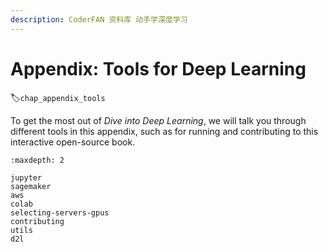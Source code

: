 ```yaml
---
description: CoderFAN 资料库 动手学深度学习
---
```


# Appendix: Tools for Deep Learning
:label:`chap_appendix_tools`


To get the most out of *Dive into Deep Learning*,
we will talk you through different tools 
in this appendix,
such as 
for running and contributing to this 
interactive open-source book.

```toc
:maxdepth: 2

jupyter
sagemaker
aws
colab
selecting-servers-gpus
contributing
utils
d2l
```

